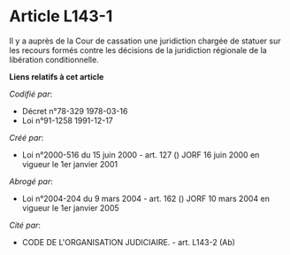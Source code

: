 # Article L143-1

Il y a auprès de la Cour de cassation une juridiction chargée de statuer sur les recours formés contre les décisions de la
juridiction régionale de la libération conditionnelle.

**Liens relatifs à cet article**

_Codifié par_:

  - Décret n°78-329 1978-03-16
  - Loi n°91-1258 1991-12-17

_Créé par_:

  - Loi n°2000-516 du 15 juin 2000 - art. 127 () JORF 16 juin 2000 en vigueur le 1er janvier 2001

_Abrogé par_:

  - Loi n°2004-204 du 9 mars 2004 - art. 162 () JORF 10 mars 2004 en vigueur le 1er janvier 2005

_Cité par_:

  - CODE DE L'ORGANISATION JUDICIAIRE. - art. L143-2 (Ab)
